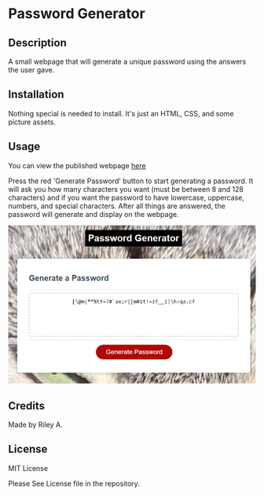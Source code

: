 # Password Generator
## Description

A small webpage that will generate a unique password using the answers the user gave.

## Installation

Nothing special is needed to install. It's just an HTML, CSS, and some picture assets.

## Usage

You can view the published webpage [here](https://spawze.github.io/Password-Generator-With-A-Very-Uniquely-Named-Repository/)  

Press the red 'Generate Password' button to start generating a password. It will ask you how many characters you want (must be between 8 and 128 characters) and if you want the password to have lowercase, uppercase, numbers, and special characters. After all things are answered, the password will generate and display on the webpage.

![Image of the top of the webpage with the navigation links highlighted](assets/styles/images/Screenshot_1.png)


## Credits

Made by Riley A.

## License

MIT License

Please See License file in the repository.
